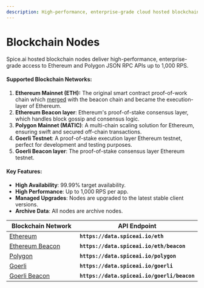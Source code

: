 ```yaml
---
description: High-performance, enterprise-grade cloud hosted blockchain nodes.
---
```


# Blockchain Nodes

Spice.ai hosted blockchain nodes deliver high-performance, enterprise-grade access to Ethereum and Polygon JSON RPC APIs up to 1,000 RPS.

#### Supported Blockchain Networks:

1. **Ethereum Mainnet (ETH):** The original smart contract proof-of-work chain which [merged](https://ethereum.org/en/roadmap/merge/) with the beacon chain and became the execution-layer of Ethereum.
2. **Ethereum Beacon layer**: Ethereum's proof-of-stake consensus layer, which handles block gossip and consensus logic.
3. **Polygon Mainnet (MATIC)**: A multi-chain scaling solution for Ethereum, ensuring swift and secured off-chain transactions.
4. **Goerli Testnet**: A proof-of-stake execution layer Ethereum testnet, perfect for development and testing purposes.
5. **Goerli Beacon layer**: The proof-of-stake consensus layer Ethereum testnet.

#### Key Features:

* **High Availability**: 99.99% target availability.
* **High Performance**: Up to 1,000 RPS per app.
* **Managed Upgrades**: Nodes are upgraded to the latest stable client versions.
* **Archive Data**: All nodes are archive nodes.

<table><thead><tr><th width="334">Blockchain Network</th><th>API Endpoint</th></tr></thead><tbody><tr><td><a href="../api/ethereum/json-rpc-methods.md">Ethereum</a></td><td><strong><code>https://data.spiceai.io/eth</code></strong></td></tr><tr><td><a href="../api/ethereum/beacon-http-api.md">Ethereum Beacon</a></td><td><strong><code>https://data.spiceai.io/eth/beacon</code></strong></td></tr><tr><td><a href="../api/polygon/json-rpc-methods.md">Polygon</a></td><td><strong><code>https://data.spiceai.io/polygon</code></strong></td></tr><tr><td><a href="../api/goerli/json-rpc-methods.md">Goerli</a></td><td><strong><code>https://data.spiceai.io/goerli</code></strong></td></tr><tr><td><a href="../api/goerli/beacon-http-api.md">Goerli Beacon</a></td><td><strong><code>https://data.spiceai.io/goerli/beacon</code></strong></td></tr></tbody></table>

